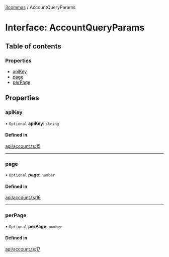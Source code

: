 [3commas](../README.md) / AccountQueryParams

# Interface: AccountQueryParams

## Table of contents

### Properties

- [apiKey](AccountQueryParams.md#apikey)
- [page](AccountQueryParams.md#page)
- [perPage](AccountQueryParams.md#perpage)

## Properties

### apiKey

• `Optional` **apiKey**: `string`

#### Defined in

[api/account.ts:15](https://github.com/ozum/3commas/blob/c644d07/src/api/account.ts#L15)

---

### page

• `Optional` **page**: `number`

#### Defined in

[api/account.ts:16](https://github.com/ozum/3commas/blob/c644d07/src/api/account.ts#L16)

---

### perPage

• `Optional` **perPage**: `number`

#### Defined in

[api/account.ts:17](https://github.com/ozum/3commas/blob/c644d07/src/api/account.ts#L17)
